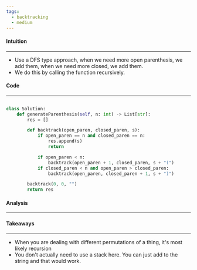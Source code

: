 ```yaml
---
tags:
  - backtracking
  - medium
---
```


#### Intuition
---
- Use a DFS type approach, when we need more open parenthesis, we add them, when we need more closed, we add them.
- We do this by calling the function recursively.
#### Code
---

```python

class Solution:
	def generateParenthesis(self, n: int) -> List[str]:
		res = []

		def backtrack(open_paren, closed_paren, s):
			if open_paren == n and closed_paren == n:
				res.append(s)
				return

			if open_paren < n:
				backtrack(open_paren + 1, closed_paren, s + "(")
			if closed_paren < n and open_paren > closed_paren:
				backtrack(open_paren, closed_paren + 1, s + ")")

		backtrack(0, 0, "")
		return res
```

#### Analysis
---

#### Takeaways
---
- When you are dealing with different permutations of a thing, it's most likely recursion
- You don't actually need to use a stack here. You can just add to the string and that would work.